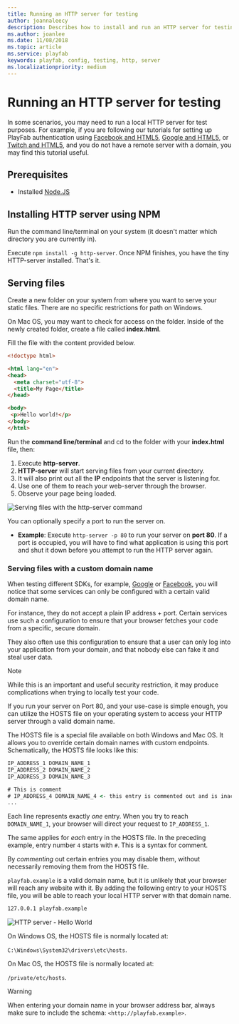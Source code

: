 ```yaml
---
title: Running an HTTP server for testing
author: joannaleecy
description: Describes how to install and run an HTTP server for testing.
ms.author: joanlee
ms.date: 11/08/2018
ms.topic: article
ms.service: playfab
keywords: playfab, config, testing, http, server
ms.localizationpriority: medium
---
```


# Running an HTTP server for testing

In some scenarios, you may need to run a local HTTP server for test purposes. For example, if you are following our tutorials for setting up PlayFab authentication using [Facebook and HTML5](../../authentication/platform-specific-authentication/facebook-html5.md), [Google and HTML5](../../authentication/platform-specific-authentication/google-html5.md), or [Twitch and HTML5](../../authentication/platform-specific-authentication/twitch-html5.md), and you do not have a remote server with a domain, you may find this tutorial useful.

## Prerequisites

- Installed [Node.JS](https://nodejs.org/en/)

## Installing HTTP server using NPM

Run the command line/terminal on your system (it doesn't matter which directory you are currently in).

Execute `npm install -g http-server`. Once NPM finishes, you have the tiny HTTP-server installed. That's it.

## Serving files

Create a new folder on your system from where you want to serve your static files. There are no specific restrictions for path on Windows.

On Mac OS, you may want to check for access on the folder. Inside of the newly created folder, create a file called **index.html**.

Fill the file with the content provided below.

```html
<!doctype html>

<html lang="en">
<head>
  <meta charset="utf-8">
  <title>My Page</title>
</head>

<body>
 <p>Hello world!</p>
</body>
</html>
```

Run the **command line/terminal** and cd to the folder with your **index.html** file, then:

1. Execute **http-server**.
2. **HTTP-server** will start serving files from your current directory.
3. It will also print out all the **IP** endpoints that the server is listening for.
4. Use one of them to reach your web-server through the browser.
5. Observe your page being loaded.

![Serving files with the http-server command](media/tutorials/serving-files-with-http-server.png)  

You can optionally specify a port to run the server on.

- **Example**: Execute `http-server -p 80` to run your server on **port 80**. If a port is occupied, you will have to find what application is using this port and shut it down before you attempt to run the HTTP server again.

### Serving files with a custom domain name

When testing different SDKs, for example, [Google](../../authentication/platform-specific-authentication/google-html5.md) or [Facebook](../../authentication/platform-specific-authentication/facebook-html5.md), you will notice that some services can only be configured with a certain valid domain name.

For instance, they do not accept a plain IP address + port. Certain services use such a configuration to ensure that your browser fetches your code from a specific, secure domain.

They also often use this configuration to ensure that a user can only log into your application from your domain, and that nobody else can fake it and steal user data.

> [!NOTE]
> While this is an important and useful security restriction, it may produce complications when trying to locally test your code.

If you run your server on Port 80, and your use-case is simple enough, you can utilize the HOSTS file on your operating system to access your HTTP server through a valid domain name.

The HOSTS file is a special file available on both Windows and Mac OS. It allows you to override certain domain names with custom endpoints. Schematically, the HOSTS file looks like this:

```cmd
IP_ADDRESS_1 DOMAIN_NAME_1
IP_ADDRESS_2 DOMAIN_NAME_2
IP_ADDRESS_3 DOMAIN_NAME_3

# This is comment
# IP_ADDRESS_4 DOMAIN_NAME_4 <- this entry is commented out and is inactive
...
```

Each line represents exactly *one* entry. When you try to reach `DOMAIN_NAME_1`, your browser will direct your request to `IP_ADDRESS_1`.

The same applies for *each* entry in the HOSTS file. In the preceding example, entry number `4` starts with `#`. This is a syntax for comment.

By *commenting* out certain entries you may disable them, without necessarily removing them from the HOSTS file.

`playfab.example` is a valid domain name, but it is unlikely that your browser will reach any website with it. By adding the following entry to your HOSTS file, you will be able to reach your local HTTP server with that domain name.

```cmd
127.0.0.1 playfab.example
```

![HTTP server - Hello World](media/tutorials/http-server-hello-world.png)  

On Windows OS, the HOSTS file is normally located at:

 `C:\Windows\System32\drivers\etc\hosts`.

On Mac OS, the HOSTS file is normally located at:

 `/private/etc/hosts`.

> [!WARNING]
> When entering your domain name in your browser address bar, always make sure to include the schema: `<http://playfab.example>`.

